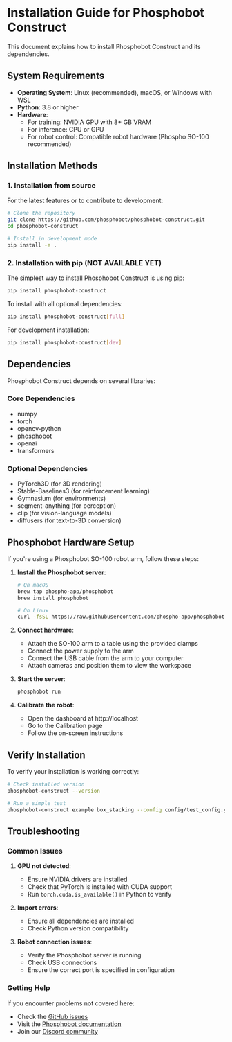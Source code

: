 # Installation Guide for Phosphobot Construct

This document explains how to install Phosphobot Construct and its dependencies.

## System Requirements

- **Operating System**: Linux (recommended), macOS, or Windows with WSL
- **Python**: 3.8 or higher
- **Hardware**:
  - For training: NVIDIA GPU with 8+ GB VRAM
  - For inference: CPU or GPU
  - For robot control: Compatible robot hardware (Phospho SO-100 recommended)

## Installation Methods

### 1. Installation from source

For the latest features or to contribute to development:

```bash
# Clone the repository
git clone https://github.com/phosphobot/phosphobot-construct.git
cd phosphobot-construct

# Install in development mode
pip install -e .
```

### 2. Installation with pip (NOT AVAILABLE YET)

The simplest way to install Phosphobot Construct is using pip:

```bash
pip install phosphobot-construct
```

To install with all optional dependencies:

```bash
pip install phosphobot-construct[full]
```

For development installation:

```bash
pip install phosphobot-construct[dev]
```

## Dependencies

Phosphobot Construct depends on several libraries:

### Core Dependencies
- numpy
- torch
- opencv-python
- phosphobot
- openai
- transformers

### Optional Dependencies
- PyTorch3D (for 3D rendering)
- Stable-Baselines3 (for reinforcement learning)
- Gymnasium (for environments)
- segment-anything (for perception)
- clip (for vision-language models)
- diffusers (for text-to-3D conversion)

## Phosphobot Hardware Setup

If you're using a Phosphobot SO-100 robot arm, follow these steps:

1. **Install the Phosphobot server**:

   ```bash
   # On macOS
   brew tap phospho-app/phosphobot
   brew install phosphobot
   
   # On Linux
   curl -fsSL https://raw.githubusercontent.com/phospho-app/phosphobot/main/install.sh | sudo bash
   ```

2. **Connect hardware**:
   - Attach the SO-100 arm to a table using the provided clamps
   - Connect the power supply to the arm
   - Connect the USB cable from the arm to your computer
   - Attach cameras and position them to view the workspace

3. **Start the server**:

   ```bash
   phosphobot run
   ```

4. **Calibrate the robot**:
   - Open the dashboard at http://localhost
   - Go to the Calibration page
   - Follow the on-screen instructions

## Verify Installation

To verify your installation is working correctly:

```bash
# Check installed version
phosphobot-construct --version

# Run a simple test
phosphobot-construct example box_stacking --config config/test_config.yaml
```

## Troubleshooting

### Common Issues

1. **GPU not detected**:
   - Ensure NVIDIA drivers are installed
   - Check that PyTorch is installed with CUDA support
   - Run `torch.cuda.is_available()` in Python to verify

2. **Import errors**:
   - Ensure all dependencies are installed
   - Check Python version compatibility

3. **Robot connection issues**:
   - Verify the Phosphobot server is running
   - Check USB connections
   - Ensure the correct port is specified in configuration

### Getting Help

If you encounter problems not covered here:

- Check the [GitHub issues](https://github.com/phosphobot/phosphobot-construct/issues)
- Visit the [Phosphobot documentation](https://docs.phosphobot.ai)
- Join our [Discord community](https://discord.gg/phosphobot)